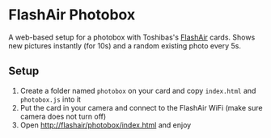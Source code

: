 # FlashAir Photobox
A web-based setup for a photobox with Toshibas's [FlashAir](https://www.flashair-developers.com/en/) cards.
Shows new pictures instantly (for 10s) and a random existing photo every 5s.

## Setup
1. Create a folder named `photobox` on your card and copy `index.html` and `photobox.js` into it
1. Put the card in your camera and connect to the FlashAir WiFi (make sure camera does not turn off)
1. Open <http://flashair/photobox/index.html> and enjoy
